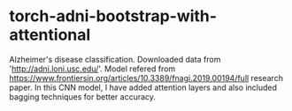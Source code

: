 # torch-adni-bootstrap-with-attentional

Alzheimer's disease classification. Downloaded data from 'http://adni.loni.usc.edu/'. 
Model refered from https://www.frontiersin.org/articles/10.3389/fnagi.2019.00194/full research paper.
In this CNN model, I have added attention layers and also included bagging techniques for better accuracy. 
